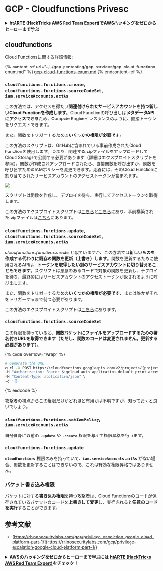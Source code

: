 # GCP - Cloudfunctions Privesc

<details>

<summary><strong>htARTE (HackTricks AWS Red Team Expert)でAWSハッキングをゼロからヒーローまで学ぶ</strong></summary>

HackTricksをサポートする他の方法:

* **HackTricksにあなたの会社を広告したい**、または**HackTricksをPDFでダウンロードしたい**場合は、[**サブスクリプションプラン**](https://github.com/sponsors/carlospolop)をチェックしてください！
* [**公式PEASS & HackTricksグッズ**](https://peass.creator-spring.com)を入手する
* [**The PEASS Family**](https://opensea.io/collection/the-peass-family)を発見し、独占的な[**NFTs**](https://opensea.io/collection/the-peass-family)のコレクションをチェックする
* 💬 [**Discordグループ**](https://discord.gg/hRep4RUj7f)に**参加する**か、[**テレグラムグループ**](https://t.me/peass)に参加するか、**Twitter** 🐦 [**@carlospolopm**](https://twitter.com/carlospolopm)を**フォローする**。
* **HackTricks**と[**HackTricks Cloud**](https://github.com/carlospolop/hacktricks-cloud)のgithubリポジトリにPRを提出して、あなたのハッキングのコツを共有する。

</details>

## cloudfunctions

Cloud Functionsに関する詳細情報:

{% content-ref url="../../gcp-pentesting/gcp-services/gcp-cloud-functions-enum.md" %}
[gcp-cloud-functions-enum.md](../../gcp-pentesting/gcp-services/gcp-cloud-functions-enum.md)
{% endcontent-ref %}

### `cloudfunctions.functions.create`, `cloudfunctions.functions.sourceCodeSet`, `iam.serviceAccounts.actAs`

この方法では、アクセスを得たい**関連付けられたサービスアカウントを持つ新しいCloud Functionを作成します**。Cloud Functionの呼び出しは**メタデータAPIにアクセスできる**ため、Compute Engineインスタンスのように、直接トークンをリクエストできます。

また、関数をトリガーするための**いくつかの権限が必要です**。

この方法のスクリプトは、GitHubに含まれている事前作成されたCloud Functionを使用します。つまり、関連する.zipファイルをアップロードしてCloud Storageで公開する必要があります（詳細はエクスプロイトスクリプトを参照）。関数が作成されアップロードされたら、直接関数を呼び出すか、関数を呼び出すためのIAMポリシーを変更できます。応答には、そのCloud Functionに割り当てられたサービスアカウントのアクセストークンが含まれます。

![](https://rhinosecuritylabs.com/wp-content/uploads/2020/04/image12-750x618.png)

スクリプトは関数を作成し、デプロイを待ち、実行してアクセストークンを取得します。

この方法のエクスプロイトスクリプトは[こちら](https://github.com/RhinoSecurityLabs/GCP-IAM-Privilege-Escalation/blob/master/ExploitScripts/cloudfunctions.functions.create-call.py)と[こちら](https://github.com/RhinoSecurityLabs/GCP-IAM-Privilege-Escalation/blob/master/ExploitScripts/cloudfunctions.functions.create-setIamPolicy.py)にあり、事前構築された.zipファイルは[こちら](https://github.com/RhinoSecurityLabs/GCP-IAM-Privilege-Escalation/tree/master/ExploitScripts/CloudFunctions)にあります。

### `cloudfunctions.functions.update`, `cloudfunctions.functions.sourceCodeSet`, `iam.serviceAccounts.actAs`

_cloudfunctions.functions.create_ と似ていますが、この方法では**新しいものを作成する代わりに既存の関数を更新（上書き）します**。関数を更新するために使用されるAPIは、**トークンを取得したい別のサービスアカウントに切り替えることもできます**。スクリプトは悪意のあるコードで対象の関数を更新し、デプロイを待ち、最終的にはサービスアカウントのアクセストークンが返されるように呼び出します。

また、関数をトリガーするための**いくつかの権限が必要です**、または誰かがそれをトリガーするまで待つ必要があります。

この方法のエクスプロイトスクリプトは[こちら](https://github.com/RhinoSecurityLabs/GCP-IAM-Privilege-Escalation/blob/master/ExploitScripts/cloudfunctions.functions.update.py)にあります。

### `cloudfunctions.functions.sourceCodeSet`

この権限を持っていると、**関数バケットにファイルをアップロードするための署名付きURLを取得できます（ただし、関数のコードは変更されません。更新する必要があります）**。

{% code overflow="wrap" %}
```bash
# Generate the URL
curl -X POST https://cloudfunctions.googleapis.com/v2/projects/{project-id}/locations/{location}/functions:generateUploadUrl \
-H "Authorization: Bearer $(gcloud auth application-default print-access-token)" \
-H "Content-Type: application/json" \
-d '{}'
```
{% endcode %}

攻撃者の視点からこの権限だけがどれほど有用かは不明ですが、知っておくと良いでしょう。

### `cloudfunctions.functions.setIamPolicy`, `iam.serviceAccounts.actAs`

自分自身に以前の **`.update`** や **`.create`** 権限を与えて権限昇格を行います。

### `cloudfunctions.functions.update`

**`cloudfunctions`** 権限のみを持っていて、**`iam.serviceAccounts.actAs`** がない場合、関数を更新することはできないので、これは有効な権限昇格ではありません。

### バケット書き込み権限

バケットに対する**書き込み権限**を持つ攻撃者は、Cloud Functionsのコードが保存されているバケットのコードを**上書きして変更**し、実行されると**任意のコードを実行**することができます。

## 参考文献

* [https://rhinosecuritylabs.com/gcp/privilege-escalation-google-cloud-platform-part-1/](https://rhinosecuritylabs.com/gcp/privilege-escalation-google-cloud-platform-part-1/)

<details>

<summary><strong>AWSのハッキングをゼロからヒーローまで学ぶには</strong> <a href="https://training.hacktricks.xyz/courses/arte"><strong>htARTE (HackTricks AWS Red Team Expert)</strong></a><strong>をチェック！</strong></summary>

HackTricksをサポートする他の方法:

* **HackTricksにあなたの会社を広告したい**、または**HackTricksをPDFでダウンロードしたい**場合は、[**サブスクリプションプラン**](https://github.com/sponsors/carlospolop)をチェックしてください！
* [**公式のPEASS & HackTricksグッズ**](https://peass.creator-spring.com)を入手する
* [**The PEASS Family**](https://opensea.io/collection/the-peass-family)を発見し、独占的な[**NFTs**](https://opensea.io/collection/the-peass-family)のコレクションをチェックする
* 💬 [**Discordグループ**](https://discord.gg/hRep4RUj7f)や[**テレグラムグループ**](https://t.me/peass)に**参加する**か、**Twitter** 🐦 [**@carlospolopm**](https://twitter.com/carlospolopm)を**フォローする**。
* [**HackTricks**](https://github.com/carlospolop/hacktricks) と [**HackTricks Cloud**](https://github.com/carlospolop/hacktricks-cloud) のgithubリポジトリにPRを提出して、あなたのハッキングのコツを**共有する**。

</details>
